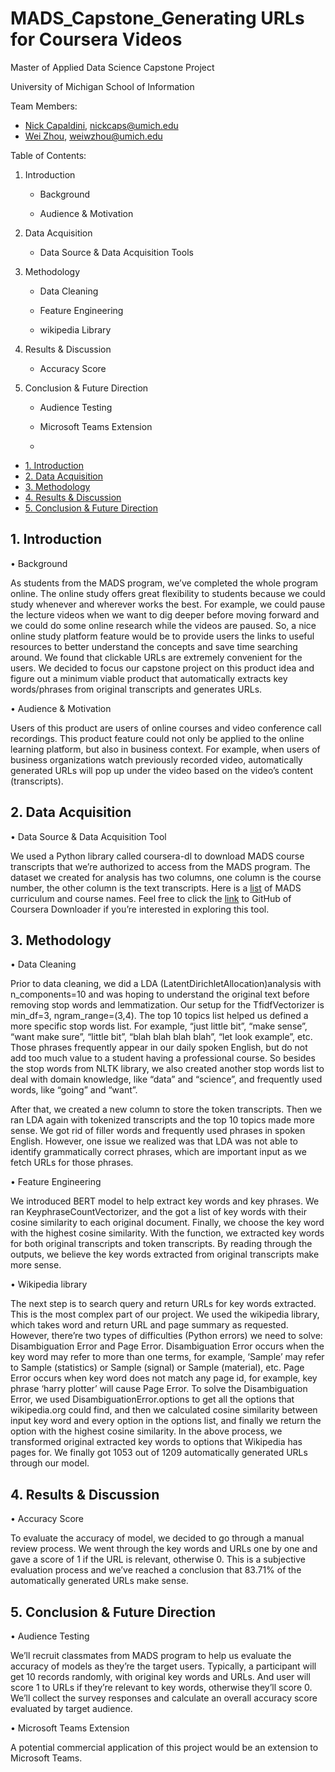 # MADS_Capstone_Generating URLs for Coursera Videos
Master of Applied Data Science Capstone Project 

University of Michigan School of Information

Team Members: 
* [Nick Capaldini](https://www.linkedin.com/in/nick-capaldini/), nickcaps@umich.edu
* [Wei Zhou](https://www.linkedin.com/in/wei-zhou-5aab0b102/), weiwzhou@umich.edu


Table of Contents: 

1.	Introduction

    * Background

    * Audience & Motivation

2.	Data Acquisition

    * Data Source & Data Acquisition Tools 

3.	Methodology

    * Data Cleaning

    * Feature Engineering

    * wikipedia Library

4.	Results & Discussion

    * Accuracy Score

5.	Conclusion & Future Direction

    * Audience Testing

    * Microsoft Teams Extension
    * 
- [1. Introduction](#1-introduction)
- [2. Data Acquisition](#2-data-acquisition)
- [3. Methodology](#3-methodology)
- [4. Results & Discussion](#4-results---discussion)
- [5. Conclusion & Future Direction](#5-conclusion---future-direction)



## 1. Introduction

•	Background

As students from the MADS program, we’ve completed the whole program online. The online study offers great flexibility to students because we could study whenever and wherever works the best. For example, we could pause the lecture videos when we want to dig deeper before moving forward and we could do some online research while the videos are paused. So, a nice online study platform feature would be to provide users the links to useful resources to better understand the concepts and save time searching around. We found that clickable URLs are extremely convenient for the users. We decided to focus our capstone project on this product idea and figure out a minimum viable product that automatically extracts key words/phrases from original transcripts and generates URLs.

•	Audience & Motivation

Users of this product are users of online courses and video conference call recordings. This product feature could not only be applied to the online learning platform, but also in business context. For example, when users of business organizations watch previously recorded video, automatically generated URLs will pop up under the video based on the video’s content (transcripts).

## 2. Data Acquisition

•	Data Source & Data Acquisition Tool

We used a Python library called coursera-dl to download MADS course transcripts that we’re authorized to access from the MADS program. The dataset we created for analysis has two columns, one column is the course number, the other column is the text transcripts. 
Here is a [list](https://www.si.umich.edu/programs/master-applied-data-science-online/curriculum/mads-courses) of MADS curriculum and course names. Feel free to click the [link](https://github.com/coursera-dl/coursera-dl#coursera-downloader) to GitHub of Coursera Downloader if you’re interested in exploring this tool.


## 3. Methodology

•	Data Cleaning

Prior to data cleaning, we did a LDA (LatentDirichletAllocation)analysis with n_components=10 and was hoping to understand the original text before removing stop words and lemmatization. Our setup for the TfidfVectorizer is min_df=3, ngram_range=(3,4).  The top 10 topics list helped us defined a more specific stop words list. For example, “just little bit”, “make sense”, “want make sure”, “little bit”, “blah blah blah blah”, “let look example”, etc. Those phrases frequently appear in our daily spoken English, but do not add too much value to a student having a professional course. So besides the stop words from NLTK library, we also created another stop words list to deal with domain knowledge, like “data” and “science”, and frequently used words, like “going” and “want”. 

After that, we created a new column to store the token transcripts. Then we ran LDA again with tokenized transcripts and the top 10 topics made more sense. We got rid of filler words and frequently used phrases in spoken English. However, one issue we realized was that LDA was not able to identify grammatically correct phrases, which are important input as we fetch URLs for those phrases. 

•	Feature Engineering

We introduced BERT model to help extract key words and key phrases. We ran KeyphraseCountVectorizer, and the got a list of key words with their cosine similarity to each original document. Finally, we choose the key word with the highest cosine similarity. With the function, we extracted key words for both original transcripts and token transcripts. By reading through the outputs, we believe the key words extracted from original transcripts make more sense. 

•	Wikipedia library

The next step is to search query and return URLs for key words extracted. This is the most complex part of our project.  We used the wikipedia library, which takes word and return URL and page summary as requested. However, there’re two types of difficulties (Python errors) we need to solve: Disambiguation Error and Page Error. Disambiguation Error occurs when the key word may refer to more than one terms, for example, ‘Sample’ may refer to Sample (statistics) or Sample (signal) or Sample (material), etc. Page Error occurs when key word does not match any page id, for example, key phrase ‘harry plotter’ will cause Page Error. To solve the Disambiguation Error, we used DisambiguationError.options  to get all the options that wikipedia.org could find, and then we calculated cosine similarity between input key word and every option in the options list, and finally we return the option with the highest cosine similarity. In the above process, we transformed original extracted key words to options that Wikipedia has pages for. We finally got 1053 out of 1209 automatically generated URLs through our model. 

## 4. Results & Discussion

•	Accuracy Score

To evaluate the accuracy of model, we decided to go through a manual review process. We went through the key words and URLs one by one and gave a score of 1 if the URL is relevant, otherwise 0. This is a subjective evaluation process and we’ve reached a conclusion that 83.71% of the automatically generated URLs make sense. 



## 5. Conclusion & Future Direction

•	Audience Testing

We’ll recruit classmates from MADS program to help us evaluate the accuracy of models as they’re the target users.  Typically, a participant will get 10 records randomly, with original key words and URLs. And user will score 1 to URLs if they’re relevant to key words, otherwise they’ll score 0. We’ll collect the survey responses and calculate an overall accuracy score evaluated by target audience. 

•	Microsoft Teams Extension

A potential commercial application of this project would be an extension to Microsoft Teams. 
